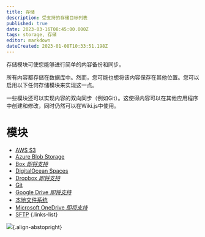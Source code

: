 ```yaml
---
title: 存储
description: 受支持的存储目标列表
published: true
date: 2023-03-16T08:45:00.000Z
tags: storage, 存储
editor: markdown
dateCreated: 2023-01-08T10:33:51.198Z
---
```


存储模块可使您能够进行简单的内容备份和同步。

所有内容都存储在数据库中。然而，您可能也想将该内容保存在其他位置。您可以启用以下任何存储模块来实现这一点。

一些模块还可以实现内容的双向同步（例如Git）。这使得内容可以在其他应用程序中创建和修改，同时仍然可以在Wiki.js中使用。

# 模块

- [AWS S3](/storage/s3)
- [Azure Blob Storage](/storage/azure)
- [Box *即将支持*]()
- [DigitalOcean Spaces](/storage/digitalocean)
- [Dropbox *即将支持*]()
- [Git](/storage/git)
- [Google Drive *即将支持*]()
- [本地文件系统](/storage/disk)
- [Microsoft OneDrive *即将支持*]()
- [SFTP](/storage/sftp)
{.links-list}

![](https://a.icons8.com/sRaYrcYh/WsylD0/svg.svg){.align-abstopright}